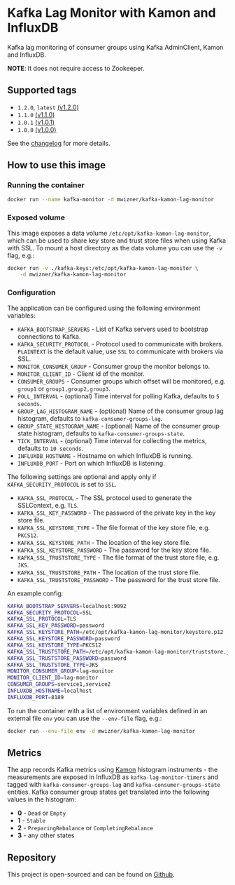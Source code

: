 # Kafka Lag Monitor with Kamon and InfluxDB
Kafka lag monitoring of consumer groups using Kafka AdminClient, Kamon and InfluxDB.

**NOTE**: It does not require access to Zookeeper.

## Supported tags
- `1.2.0`, `latest` [(v1.2.0)](https://github.com/mwz/kafka-kamon-lag-monitor/releases/tag/v1.2.0)
- `1.1.0` [(v1.1.0)](https://github.com/mwz/kafka-kamon-lag-monitor/releases/tag/v1.1.0)
- `1.0.1` [(v1.0.1)](https://github.com/mwz/kafka-kamon-lag-monitor/releases/tag/v1.0.1)
- `1.0.0` [(v1.0.0)](https://github.com/mwz/kafka-kamon-lag-monitor/releases/tag/v1.0.0)

See the [changelog](https://github.com/mwz/kafka-kamon-lag-monitor#changelog) for more details.

## How to use this image

### Running the container
```sh
docker run --name kafka-monitor -d mwizner/kafka-kamon-lag-monitor
```

### Exposed volume
This image exposes a data volume `/etc/opt/kafka-kamon-lag-monitor`, which can be used to share key store and trust store files when using Kafka with SSL. To mount a host directory as the data volume you can use the `-v` flag, e.g.:
```sh
docker run -v ./kafka-keys:/etc/opt/kafka-kamon-lag-monitor \
    -d mwizner/kafka-kamon-lag-monitor
```

### Configuration
The application can be configured using the following environment variables:
- `KAFKA_BOOTSTRAP_SERVERS` - List of Kafka servers used to bootstrap connections to Kafka.
- `KAFKA_SECURITY_PROTOCOL` - Protocol used to communicate with brokers. `PLAINTEXT` is the default value, use `SSL` to communicate with brokers via SSL.
- `MONITOR_CONSUMER_GROUP` - Consumer group the monitor belongs to.
- `MONITOR_CLIENT_ID` - Client id of the monitor.
- `CONSUMER_GROUPS` - Consumer groups which offset will be monitored, e.g. `group1` or `group1,group2,group3`.
- `POLL_INTERVAL` - (optional) Time interval for polling Kafka, defaults to `5 seconds`.
- `GROUP_LAG_HISTOGRAM_NAME` - (optional) Name of the consumer group lag histogram, defaults to `kafka-consumer-groups-lag`.
- `GROUP_STATE_HISTOGRAM_NAME` - (optional) Name of the consumer group state histogram, defaults to `kafka-consumer-groups-state`.
- `TICK_INTERVAL` - (optional) Time interval for collecting the metrics, defaults to `10 seconds`.
- `INFLUXDB_HOSTNAME` - Hostname on which InfluxDB is running.
- `INFLUXDB_PORT` - Port on which InfluxDB is listening.

The following settings are optional and apply only if `KAFKA_SECURITY_PROTOCOL` is set to `SSL`.
- `KAFKA_SSL_PROTOCOL` - The SSL protocol used to generate the SSLContext, e.g. `TLS`.
- `KAFKA_SSL_KEY_PASSWORD` - The password of the private key in the key store file.
- `KAFKA_SSL_KEYSTORE_TYPE` - The file format of the key store file, e.g. `PKCS12`.
- `KAFKA_SSL_KEYSTORE_PATH` - The location of the key store file.
- `KAFKA_SSL_KEYSTORE_PASSWORD` - The password for the key store file.
- `KAFKA_SSL_TRUSTSTORE_TYPE` - The file format of the trust store file, e.g. `JKS`.
- `KAFKA_SSL_TRUSTSTORE_PATH` - The location of the trust store file.
- `KAFKA_SSL_TRUSTSTORE_PASSWORD` - The password for the trust store file.

An example config:
```sh
KAFKA_BOOTSTRAP_SERVERS=localhost:9092
KAFKA_SECURITY_PROTOCOL=SSL
KAFKA_SSL_PROTOCOL=TLS
KAFKA_SSL_KEY_PASSWORD=password
KAFKA_SSL_KEYSTORE_PATH=/etc/opt/kafka-kamon-lag-monitor/keystore.p12
KAFKA_SSL_KEYSTORE_PASSWORD=password
KAFKA_SSL_KEYSTORE_TYPE=PKCS12
KAFKA_SSL_TRUSTSTORE_PATH=/etc/opt/kafka-kamon-lag-monitor/truststore.jks
KAFKA_SSL_TRUSTSTORE_PASSWORD=password
KAFKA_SSL_TRUSTSTORE_TYPE=JKS
MONITOR_CONSUMER_GROUP=lag-monitor
MONITOR_CLIENT_ID=lag-monitor
CONSUMER_GROUPS=service1,service2
INFLUXDB_HOSTNAME=localhost
INFLUXDB_PORT=8189
```

To run the container with a list of environment variables defined in an external file `env` you can use the `--env-file` flag, e.g.:
```sh
docker run --env-file env -d mwizner/kafka-kamon-lag-monitor
```

## Metrics
The app records Kafka metrics using [Kamon](http://kamon.io/documentation/0.6.x/kamon-core/metrics/instruments/#histograms) histogram instruments - the measurements are exposed in InfluxDB as `kafka-lag-monitor-timers` and tagged with `kafka-consumer-groups-lag` and `kafka-consumer-groups-state` entities. Kafka consumer group states get translated into the following values in the histogram:
- **0** - `Dead` or `Empty`
- **1** - `Stable`
- **2** - `PreparingRebalance` or `CompletingRebalance`
- **3** - any other states

## Repository
This project is open-sourced and can be found on [Github](https://github.com/mwz/kafka-kamon-lag-monitor).
